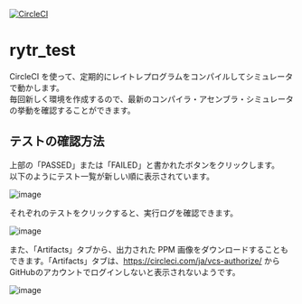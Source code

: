 [![CircleCI](https://circleci.com/gh/cpuex-19-6/rytr_test.svg?style=svg)](https://circleci.com/gh/cpuex-19-6/rytr_test)

# rytr_test
 
CircleCI を使って、定期的にレイトレプログラムをコンパイルしてシミュレータで動かします。  
毎回新しく環境を作成するので、最新のコンパイラ・アセンブラ・シミュレータの挙動を確認することができます。

## テストの確認方法

上部の「PASSED」または「FAILED」と書かれたボタンをクリックします。  
以下のようにテスト一覧が新しい順に表示されています。

![image](https://user-images.githubusercontent.com/36184621/68778570-b3c28a00-0676-11ea-9c14-533e89c65a74.png)

それぞれのテストをクリックすると、実行ログを確認できます。

![image](https://user-images.githubusercontent.com/36184621/68780290-6bf13200-0679-11ea-9f8f-c12d6913d1bf.png)

また、「Artifacts」タブから、出力された PPM 画像をダウンロードすることもできます。「Artifacts」タブは、https://circleci.com/ja/vcs-authorize/ からGitHubのアカウントでログインしないと表示されないようです。

![image](https://user-images.githubusercontent.com/36184621/68778998-495e1980-0677-11ea-85ef-354217320326.png)
